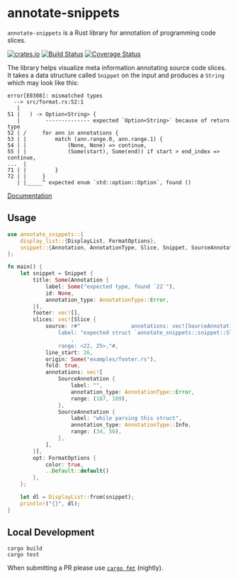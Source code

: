 # annotate-snippets

`annotate-snippets` is a Rust library for annotation of programming code slices.

[![crates.io](https://img.shields.io/crates/v/annotate-snippets.svg)](https://crates.io/crates/annotate-snippets)
[![Build Status](https://travis-ci.com/rust-lang/annotate-snippets-rs.svg?branch=master)](https://travis-ci.com/rust-lang/annotate-snippets-rs)
[![Coverage Status](https://coveralls.io/repos/github/rust-lang/annotate-snippets-rs/badge.svg?branch=master)](https://coveralls.io/github/rust-lang/annotate-snippets-rs?branch=master)

The library helps visualize meta information annotating source code slices.
It takes a data structure called `Snippet` on the input and produces a `String`
which may look like this:

```text
error[E0308]: mismatched types
  --> src/format.rs:52:1
   |
51 |   ) -> Option<String> {
   |        -------------- expected `Option<String>` because of return type
52 | /     for ann in annotations {
53 | |         match (ann.range.0, ann.range.1) {
54 | |             (None, None) => continue,
55 | |             (Some(start), Some(end)) if start > end_index => continue,
...  |
71 | |         }
72 | |     }
   | |_____^ expected enum `std::option::Option`, found ()
```

[Documentation][]

[Documentation]: https://docs.rs/annotate-snippets/

Usage
-----

```rust
use annotate_snippets::{
    display_list::{DisplayList, FormatOptions},
    snippet::{Annotation, AnnotationType, Slice, Snippet, SourceAnnotation},
};

fn main() {
    let snippet = Snippet {
        title: Some(Annotation {
            label: Some("expected type, found `22`"),
            id: None,
            annotation_type: AnnotationType::Error,
        }),
        footer: vec![],
        slices: vec![Slice {
            source: r#"                annotations: vec![SourceAnnotation {
                label: "expected struct `annotate_snippets::snippet::Slice`, found reference"
                    ,
                range: <22, 25>,"#,
            line_start: 26,
            origin: Some("examples/footer.rs"),
            fold: true,
            annotations: vec![
                SourceAnnotation {
                    label: "",
                    annotation_type: AnnotationType::Error,
                    range: (187, 189),
                },
                SourceAnnotation {
                    label: "while parsing this struct",
                    annotation_type: AnnotationType::Info,
                    range: (34, 50),
                },
            ],
        }],
        opt: FormatOptions {
            color: true,
            ..Default::default()
        },
    };

    let dl = DisplayList::from(snippet);
    println!("{}", dl);
}
```

Local Development
-----------------

    cargo build
    cargo test

When submitting a PR please use  [`cargo fmt`][] (nightly).

[`cargo fmt`]: https://github.com/rust-lang/rustfmt
